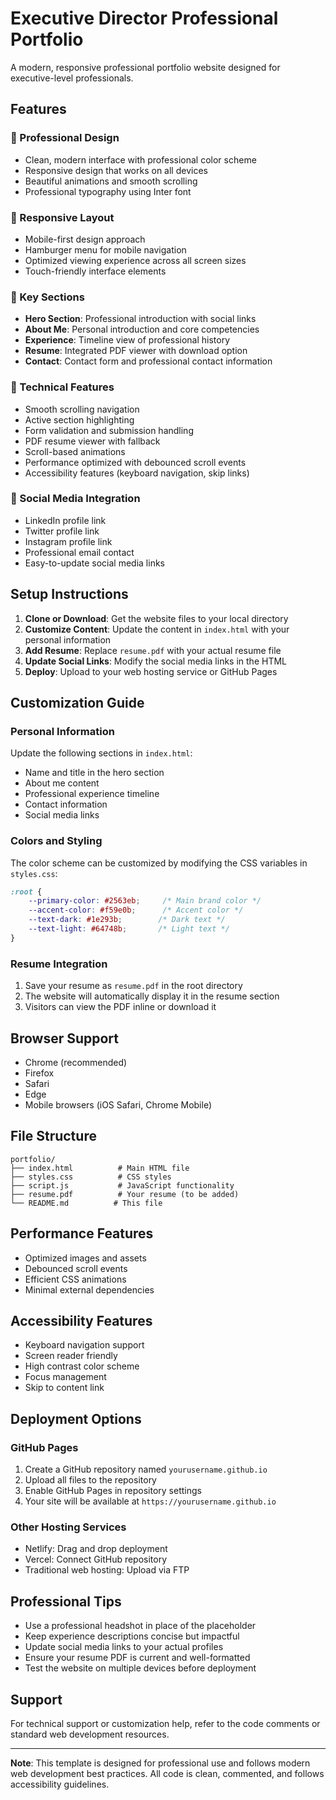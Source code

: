 # Executive Director Professional Portfolio

A modern, responsive professional portfolio website designed for executive-level professionals.

## Features

### 🎨 Professional Design
- Clean, modern interface with professional color scheme
- Responsive design that works on all devices
- Beautiful animations and smooth scrolling
- Professional typography using Inter font

### 📱 Responsive Layout
- Mobile-first design approach
- Hamburger menu for mobile navigation
- Optimized viewing experience across all screen sizes
- Touch-friendly interface elements

### 📄 Key Sections
- **Hero Section**: Professional introduction with social links
- **About Me**: Personal introduction and core competencies
- **Experience**: Timeline view of professional history
- **Resume**: Integrated PDF viewer with download option
- **Contact**: Contact form and professional contact information

### 🔧 Technical Features
- Smooth scrolling navigation
- Active section highlighting
- Form validation and submission handling
- PDF resume viewer with fallback
- Scroll-based animations
- Performance optimized with debounced scroll events
- Accessibility features (keyboard navigation, skip links)

### 🎯 Social Media Integration
- LinkedIn profile link
- Twitter profile link
- Instagram profile link
- Professional email contact
- Easy-to-update social media links

## Setup Instructions

1. **Clone or Download**: Get the website files to your local directory
2. **Customize Content**: Update the content in `index.html` with your personal information
3. **Add Resume**: Replace `resume.pdf` with your actual resume file
4. **Update Social Links**: Modify the social media links in the HTML
5. **Deploy**: Upload to your web hosting service or GitHub Pages

## Customization Guide

### Personal Information
Update the following sections in `index.html`:
- Name and title in the hero section
- About me content
- Professional experience timeline
- Contact information
- Social media links

### Colors and Styling
The color scheme can be customized by modifying the CSS variables in `styles.css`:
```css
:root {
    --primary-color: #2563eb;     /* Main brand color */
    --accent-color: #f59e0b;      /* Accent color */
    --text-dark: #1e293b;        /* Dark text */
    --text-light: #64748b;       /* Light text */
}
```

### Resume Integration
1. Save your resume as `resume.pdf` in the root directory
2. The website will automatically display it in the resume section
3. Visitors can view the PDF inline or download it

## Browser Support
- Chrome (recommended)
- Firefox
- Safari
- Edge
- Mobile browsers (iOS Safari, Chrome Mobile)

## File Structure
```
portfolio/
├── index.html          # Main HTML file
├── styles.css          # CSS styles
├── script.js           # JavaScript functionality
├── resume.pdf          # Your resume (to be added)
└── README.md          # This file
```

## Performance Features
- Optimized images and assets
- Debounced scroll events
- Efficient CSS animations
- Minimal external dependencies

## Accessibility Features
- Keyboard navigation support
- Screen reader friendly
- High contrast color scheme
- Focus management
- Skip to content link

## Deployment Options

### GitHub Pages
1. Create a GitHub repository named `yourusername.github.io`
2. Upload all files to the repository
3. Enable GitHub Pages in repository settings
4. Your site will be available at `https://yourusername.github.io`

### Other Hosting Services
- Netlify: Drag and drop deployment
- Vercel: Connect GitHub repository
- Traditional web hosting: Upload via FTP

## Professional Tips
- Use a professional headshot in place of the placeholder
- Keep experience descriptions concise but impactful
- Update social media links to your actual profiles
- Ensure your resume PDF is current and well-formatted
- Test the website on multiple devices before deployment

## Support
For technical support or customization help, refer to the code comments or standard web development resources.

---

**Note**: This template is designed for professional use and follows modern web development best practices. All code is clean, commented, and follows accessibility guidelines.
